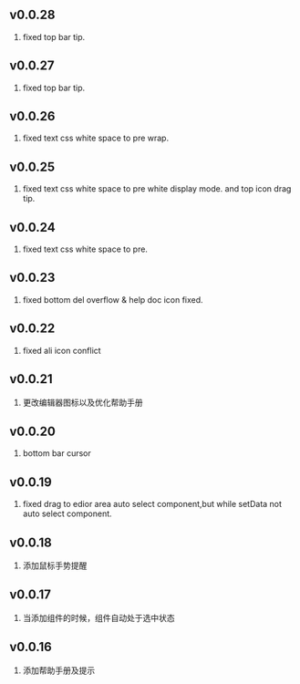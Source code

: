## v0.0.28

1. fixed top bar tip.

## v0.0.27

1. fixed top bar tip.

## v0.0.26

1. fixed text css white space to pre wrap.

## v0.0.25

1. fixed text css white space to pre white display mode. and top icon drag tip.

## v0.0.24

1. fixed text css white space to pre.

## v0.0.23

1. fixed bottom del overflow & help doc icon fixed.

## v0.0.22

1. fixed ali icon conflict

## v0.0.21

1. 更改编辑器图标以及优化帮助手册

## v0.0.20

1. bottom bar cursor

## v0.0.19

1. fixed drag to edior area auto select component,but while setData not auto select component.

## v0.0.18

1. 添加鼠标手势提醒

## v0.0.17

1. 当添加组件的时候，组件自动处于选中状态

## v0.0.16

1. 添加帮助手册及提示
